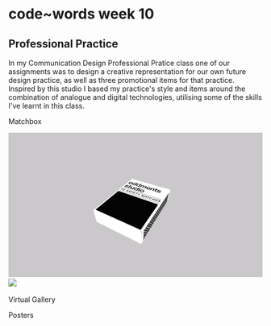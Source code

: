 # code~words week 10

## Professional Practice
In my Communication Design Professional Pratice class one of our assignments was to design a creative representation for our own future design practice, as well as three promotional items for that practice. Inspired by this studio I based my practice's style and items around the combination of analogue and digital technologies, utilising some of the skills I've learnt in this class.

Matchbox

<img src="matchbox_present2.gif">
<img src="gallery_tour.gif">



Virtual Gallery

Posters
